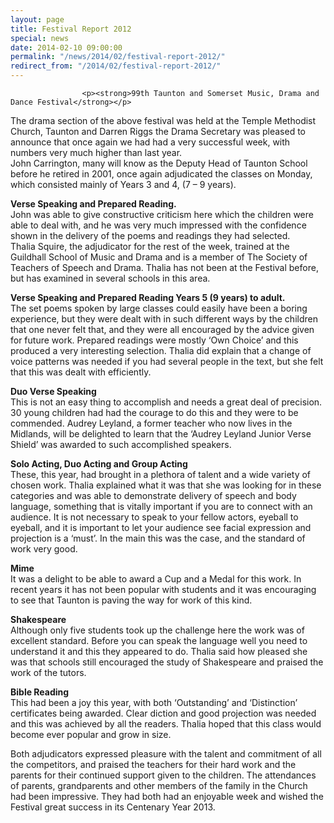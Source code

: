 ```yaml
---
layout: page
title: Festival Report 2012
special: news
date: 2014-02-10 09:00:00
permalink: "/news/2014/02/festival-report-2012/"
redirect_from: "/2014/02/festival-report-2012/"
---
```

<section>

                    
                    <p><strong>99th Taunton and Somerset Music, Drama and Dance Festival</strong></p>
<p>The drama section of the above festival was held at the Temple Methodist Church, Taunton and Darren Riggs the Drama Secretary was pleased to announce that once again we had had a very successful week, with numbers very much higher than last year.<br />
John Carrington, many will know as the Deputy Head of Taunton School before he retired in 2001, once again adjudicated the classes on Monday, which consisted mainly of Years 3 and 4, (7 – 9 years).  </p>
<p><strong>Verse Speaking and Prepared Reading.</strong><br />
John was able to give constructive criticism here which the children were able to deal with, and he was very much impressed with the confidence shown in the delivery of the poems and readings they had selected.<br />
Thalia Squire, the adjudicator for the rest of the week, trained at the Guildhall School of Music and Drama and is a member of The Society of Teachers of Speech and Drama.  Thalia has not been at the Festival before, but has examined in several schools in this area. </p>
<p><strong>Verse Speaking and Prepared Reading Years 5 (9 years) to adult. </strong><br />
The set poems spoken by large classes could easily have been a boring experience, but they were dealt with in such different ways by the children that one never felt that, and they were all encouraged by the advice given for future work.  Prepared readings were mostly ‘Own Choice’ and this produced a very interesting selection.  Thalia did explain that a change of voice patterns was needed if you had several people in the text, but she felt that this was dealt with efficiently.</p>
<p><strong>Duo Verse Speaking</strong><br />
This is not an easy thing to accomplish and needs a great deal of precision.  30 young children had had the courage to do this and they were to be commended.  Audrey Leyland,  a former teacher who now lives in the Midlands, will be delighted to learn that the ‘Audrey Leyland Junior Verse Shield’ was awarded to such accomplished speakers.</p>
<p><strong>Solo Acting, Duo Acting and Group Acting</strong><br />
These, this year, had brought in a plethora of talent and a wide variety of chosen work.  Thalia explained what it was that she was looking for in these categories and was able to demonstrate delivery of speech and body language, something that is vitally important if you are to connect with an audience.  It is not necessary to speak to your fellow actors, eyeball to eyeball, and it is important to let your audience see facial expression and projection is a ‘must’.  In the main this was the case, and the standard of work very good.</p>
<p><strong>Mime</strong><br />
It was a delight to be able to award a Cup and a Medal for this work.  In recent years it has not been popular with students and it was encouraging to see that Taunton is paving the way for work of this kind.</p>
<p><strong>Shakespeare</strong><br />
Although only five students took up the challenge here the work was of excellent standard.  Before you can speak the language well you need to understand it and this they appeared to do.  Thalia said how pleased she was that schools still encouraged the study of Shakespeare and praised the work of the tutors.</p>
<p><strong>Bible Reading</strong><br />
This had been a joy this year, with both ‘Outstanding’ and ‘Distinction’ certificates being awarded.  Clear diction and good projection was needed and this was achieved by all the readers.  Thalia hoped that this class would become ever popular and grow in size.</p>
<p>Both adjudicators expressed pleasure with the talent and commitment of all the competitors, and praised the teachers for their hard work and the parents for their continued support given to the children.  The attendances of parents, grandparents and other members of the family in the Church had been impressive.  They had both had an enjoyable week and wished the Festival great success in its Centenary Year 2013.</p>

                
</section>
